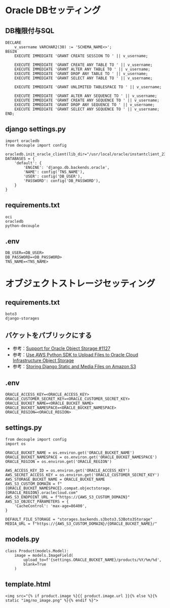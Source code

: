 # Oracle DBセッティング

## DB権限付与SQL

```
DECLARE
    v_username VARCHAR2(30) := 'SCHEMA_NAME<>';
BEGIN
    EXECUTE IMMEDIATE 'GRANT CREATE SESSION TO ' || v_username;
    
    EXECUTE IMMEDIATE 'GRANT CREATE ANY TABLE TO ' || v_username;
    EXECUTE IMMEDIATE 'GRANT ALTER ANY TABLE TO ' || v_username;
    EXECUTE IMMEDIATE 'GRANT DROP ANY TABLE TO ' || v_username;
    EXECUTE IMMEDIATE 'GRANT SELECT ANY TABLE TO ' || v_username;
    
    EXECUTE IMMEDIATE 'GRANT UNLIMITED TABLESPACE TO ' || v_username;
    
    EXECUTE IMMEDIATE 'GRANT ALTER ANY SEQUENCE TO ' || v_username;
    EXECUTE IMMEDIATE 'GRANT CREATE ANY SEQUENCE TO ' || v_username;
    EXECUTE IMMEDIATE 'GRANT DROP ANY SEQUENCE TO ' || v_username;
    EXECUTE IMMEDIATE 'GRANT SELECT ANY SEQUENCE TO ' || v_username;
END;
```

## django settings.py

```
import oracledb
from decouple import config

oracledb.init_oracle_client(lib_dir="/usr/local/oracle/instantclient_23_3")
DATABASES = {
    'default': {
        'ENGINE': 'django.db.backends.oracle',
        'NAME': config('TNS_NAME'),
        'USER': config('DB_USER'),
        'PASSWORD': config('DB_PASSWORD'),
    }
}
```

## requirements.txt

```
oci
oracledb
python-decouple
```

## .env

```
DB_USER=<DB_USER>
DB_PASSWORD=<DB_PASSWORD>
TNS_NAME=<TNS_NAME>
```

# オブジェクトストレージセッティング
## requirements.txt

```
boto3
django-storages
```

## バケットをパブリックにする
- 参考：[Support for Oracle Object Storage #1127](https://github.com/jschneier/django-storages/issues/1127)
- 参考：[Use AWS Python SDK to Upload Files to Oracle Cloud Infrastructure Object Storage](https://medium.com/oracledevs/use-aws-python-sdk-to-upload-files-to-oracle-cloud-infrastructure-object-storage-b623e5681412)
- 参考：[Storing Django Static and Media Files on Amazon S3](https://testdriven.io/blog/storing-django-static-and-media-files-on-amazon-s3/)

## .env

```
ORACLE_ACCESS_KEY=<ORACLE_ACCESS_KEY>
ORACLE_CUSTOMER_SECRET_KEY=<ORACLE_CUSTOMER_SECRET_KEY>
ORACLE_BUCKET_NAME=<ORACLE_BUCKET_NAME>
ORACLE_BUCKET_NAMESPACE=<ORACLE_BUCKET_NAMESPACE>
ORACLE_REGION=<ORACLE_REGION>
```

## settings.py

```
from decouple import config
import os

ORACLE_BUCKET_NAME = os.environ.get('ORACLE_BUCKET_NAME')
ORACLE_BUCKET_NAMESPACE = os.environ.get('ORACLE_BUCKET_NAMESPACE')
ORACLE_REGION = os.environ.get('ORACLE_REGION')

AWS_ACCESS_KEY_ID = os.environ.get('ORACLE_ACCESS_KEY')
AWS_SECRET_ACCESS_KEY = os.environ.get('ORACLE_CUSTOMER_SECRET_KEY')
AWS_STORAGE_BUCKET_NAME = ORACLE_BUCKET_NAME
AWS_S3_CUSTOM_DOMAIN = f"{ORACLE_BUCKET_NAMESPACE}.compat.objectstorage.{ORACLE_REGION}.oraclecloud.com"
AWS_S3_ENDPOINT_URL = f"https://{AWS_S3_CUSTOM_DOMAIN}"
AWS_S3_OBJECT_PARAMETERS = {
    'CacheControl': 'max-age=86400',
}

DEFAULT_FILE_STORAGE = "storages.backends.s3boto3.S3Boto3Storage"
MEDIA_URL = f"https://{AWS_S3_CUSTOM_DOMAIN}/{ORACLE_BUCKET_NAME}/"
```

## models.py

```
class Product(models.Model):
    image = models.ImageField(
        upload_to=f'{settings.ORACLE_BUCKET_NAME}/products/%Y/%m/%d',
        blank=True
    )
```

## template.html

```
<img src="{% if product.image %}{{ product.image.url }}{% else %}{% static "img/no_image.png" %}{% endif %}">
```